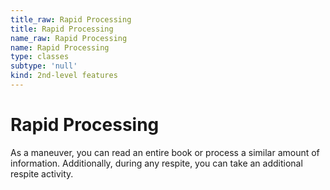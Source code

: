 ```yaml
---
title_raw: Rapid Processing
title: Rapid Processing
name_raw: Rapid Processing
name: Rapid Processing
type: classes
subtype: 'null'
kind: 2nd-level features
---
```


# Rapid Processing

As a maneuver, you can read an entire book or process a similar amount of information. Additionally, during any respite, you can take an additional respite activity.
